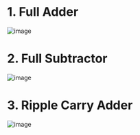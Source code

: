 # 1. Full Adder
![image](https://github.com/user-attachments/assets/361786d3-845d-424f-81dc-ed9b70e94035)

# 2. Full Subtractor
![image](https://github.com/user-attachments/assets/d1133fcf-f563-46fc-b120-4d94a6ae5b66)

# 3. Ripple Carry Adder
![image](https://github.com/user-attachments/assets/ea634e68-bb36-4e5c-8943-c49b1dfc54e3)

